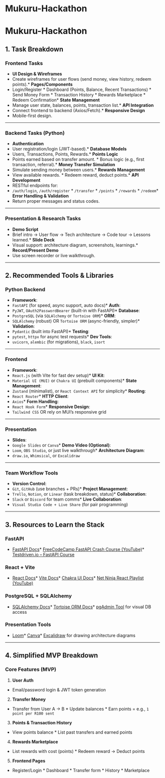# Mukuru-Hackathon

# Mukuru-Hackathon
## **1. Task Breakdown**
### **Frontend Tasks**
* **UI Design & Wireframes**
 * Create wireframes for user flows (send money, view history, redeem points).* **Pages/Components**
 * Login/Register * Dashboard (Points, Balance, Recent Transactions) * Send Money Form * Transaction History * Rewards Marketplace * Redeem Confirmation* **State Management**
 * Manage user state, balances, points, transaction list.* **API Integration**
 * Connect frontend to backend (Axios/Fetch).* **Responsive Design**
 * Mobile-first design.
---
### **Backend Tasks (Python)**
* **Authentication**
 * User registration/login (JWT-based).* **Database Models**
 * Users, Transactions, Points, Rewards.* **Points Logic**
 * Points earned based on transfer amount. * Bonus logic (e.g., first transaction, referral).* **Money Transfer Simulation**
 * Simulate sending money between users.* **Rewards Management**
 * View available rewards. * Redeem reward, deduct points.* **API Development**
 * RESTful endpoints for:
 * `/auth/login`, `/auth/register` * `/transfer` * `/points` * `/rewards` * `/redeem`* **Error Handling & Validation**
 * Return proper messages and status codes.
---
### **Presentation & Research Tasks**
* **Demo Script**
 * Brief intro → User flow → Tech architecture → Code tour → Lessons learned.* **Slide Deck**
 * Visual support: architecture diagram, screenshots, learnings.* **Record/Present Demo**
 * Use screen recorder or live walkthrough.
---
## **2. Recommended Tools & Libraries**
### **Python Backend**
* **Framework**:
 * `FastAPI` (for speed, async support, auto docs)* **Auth**:
 * `PyJWT`, `OAuth2PasswordBearer` (built-in with FastAPI)* **Database**:
 * `PostgreSQL` (via `SQLAlchemy` or `Tortoise ORM`)* **ORM**:
 * `SQLAlchemy` (robust) OR `Tortoise ORM` (async-friendly, simpler)* **Validation**:
 * `Pydantic` (built into FastAPI)* **Testing**:
 * `pytest`, `httpx` for async test requests* **Dev Tools**:
 * `uvicorn`, `alembic` (for migrations), `black`, `isort`
---
### **Frontend**
* **Framework**:
 * `React.js` (with Vite for fast dev setup)* **UI Kit**:
 * `Material UI (MUI)` or `Chakra UI` (prebuilt components)* **State Management**:
 * `Zustand` (minimalist), or `React Context API` for simplicity* **Routing**:
 * `React Router`* **HTTP Client**:
 * `Axios`* **Form Handling**:
 * `React Hook Form`* **Responsive Design**:
 * `Tailwind CSS` OR rely on MUI’s responsive grid
---
### **Presentation**
* **Slides**:
 * `Google Slides` or `Canva`* **Demo Video (Optional)**:
 * `Loom`, `OBS Studio`, or just live walkthrough* **Architecture Diagram**:
 * `draw.io`, `Whimsical`, or `Excalidraw`
---
### **Team Workflow Tools**
* **Version Control**:
 * `Git`, `GitHub` (use branches + PRs)* **Project Management**:
 * `Trello`, `Notion`, or `Linear` (task breakdown, status)* **Collaboration**:
 * `Slack` or `Discord` for team comms* **Live Collaboration**:
 * `Visual Studio Code + Live Share` (for pair programming)
---
## **3. Resources to Learn the Stack**
### **FastAPI**
* [FastAPI Docs](https://fastapi.tiangolo.com/)* [FreeCodeCamp FastAPI Crash Course (YouTube)](https://www.youtube.com/watch?v=0sOvCWFmrtA)* [Testdriven.io – FastAPI Course](https://testdriven.io/courses/fastapi/)
### **React + Vite**
* [React Docs](https://react.dev/)* [Vite Docs](https://vitejs.dev/)* [Chakra UI Docs](https://chakra-ui.com/)* [Net Ninja React Playlist (YouTube)](https://www.youtube.com/playlist?list=PL4cUxeGkcC9i0_2FF-WhtRIfIJ1lXlTZR)
### **PostgreSQL + SQLAlchemy**
* [SQLAlchemy Docs](https://docs.sqlalchemy.org/)* [Tortoise ORM Docs](https://tortoise-orm.readthedocs.io/en/latest/)* [pgAdmin Tool](https://www.pgadmin.org/) for visual DB access
### **Presentation Tools**
* [Loom](https://loom.com/)* [Canva](https://canva.com/)* [Excalidraw](https://excalidraw.com/) for drawing architecture diagrams
---
## **4. Simplified MVP Breakdown**
### **Core Features (MVP)**
1. **User Auth**
 * Email/password login & JWT token generation
2. **Transfer Money**
 * Transfer from User A → B * Update balances * Earn points = e.g., `1 point per R100 sent`
3. **Points & Transaction History**
 * View points balance * List past transfers and earned points
4. **Rewards Marketplace**
 * List rewards with cost (points) * Redeem reward → Deduct points
5. **Frontend Pages**
 * Register/Login * Dashboard * Transfer form * History * Marketplace
